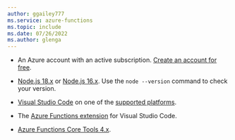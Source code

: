 ```yaml
---
author: ggailey777
ms.service: azure-functions
ms.topic: include
ms.date: 07/26/2022
ms.author: glenga
---
```


+ An Azure account with an active subscription. [Create an account for free](https://azure.microsoft.com/free/?ref=microsoft.com&utm_source=microsoft.com&utm_medium=docs&utm_campaign=visualstudio).

+ [Node.js 18.x](https://nodejs.org/en/download/releases/) or [Node.js 16.x](https://nodejs.org/en/download/releases/). Use the `node --version` command to check your version.  

+ [Visual Studio Code](https://code.visualstudio.com/) on one of the [supported platforms](https://code.visualstudio.com/docs/supporting/requirements#_platforms).

+ The [Azure Functions extension](https://marketplace.visualstudio.com/items?itemName=ms-azuretools.vscode-azurefunctions) for Visual Studio Code.

+ [Azure Functions Core Tools 4.x](../articles/azure-functions/functions-run-local.md#install-the-azure-functions-core-tools).
